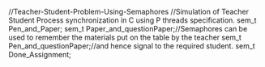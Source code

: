 //Teacher-Student-Problem-Using-Semaphores
//Simulation of Teacher Student Process synchronization in C using P threads specification.
 sem_t Pen_and_Paper;
sem_t Paper_and_questionPaper;//Semaphores can be used to remember the materials put on the table by the teacher
sem_t Pen_and_questionPaper;//and hence signal to the required student.
sem_t Done_Assignment;
